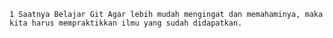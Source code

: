     1 Saatnya Belajar Git Agar lebih mudah mengingat dan memahaminya, maka kita harus mempraktikkan ilmu yang sudah didapatkan.

